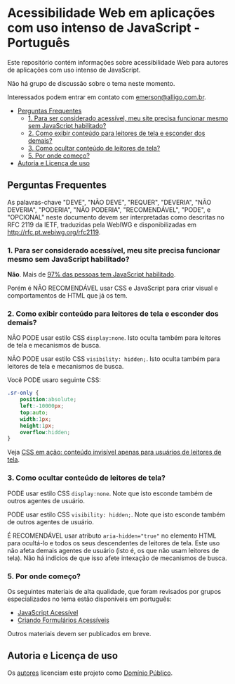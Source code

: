 # Acessibilidade Web em aplicações com uso intenso de JavaScript - Português

Este repositório contém informações sobre acessibilidade Web para autores de aplicações com uso intenso de JavaScript.

Não há grupo de discussão sobre o tema neste momento.

Interessados podem entrar em contato com emerson@alligo.com.br.


* [Perguntas Frequentes](#perguntas-frequentes)
    * [1. Para ser considerado acessível, meu site precisa funcionar mesmo sem JavaScript habilitado?](#1-para-ser-considerado-acessível-meu-site-precisa-funcionar-mesmo-sem-javascript-habilitado)
    * [2. Como exibir conteúdo para leitores de tela e esconder dos demais?](#2-como-exibir-conteúdo-para-leitores-de-tela-e-esconder-dos-demais)
    * [3. Como ocultar conteúdo de leitores de tela?](#3-como-ocultar-conteúdo-de-leitores-de-tela)
    * [5. Por onde começo?](#5-por-onde-começo)
* [Autoria e Licença de uso](#autoria-e-licença-de-uso)


## Perguntas Frequentes

As palavras-chave "DEVE", "NÃO DEVE", "REQUER", "DEVERIA", "NÃO  DEVERIA",
"PODERIA", "NÃO PODERIA", "RECOMENDÁVEL", "PODE", e "OPCIONAL" neste documento
devem ser interpretadas como descritas no RFC 2119 da IETF, traduzidas pela
WebIWG e disponibilizadas em http://rfc.pt.webiwg.org/rfc2119.

### 1. Para ser considerado acessível, meu site precisa funcionar mesmo sem JavaScript habilitado?

**Não**. Mais de [97% das pessoas tem JavaScript habilitado](http://webaim.org/projects/screenreadersurvey5/#javascript).

Porém é NÃO RECOMENDÁVEL usar CSS e JavaScript para criar visual e comportamentos de HTML que já os tem.

### 2. Como exibir conteúdo para leitores de tela e esconder dos demais?

NÃO PODE usar estilo CSS `display:none`. Isto oculta também para leitores de tela e mecanismos de busca.

NÃO PODE usar estilo CSS `visibility: hidden;`. Isto oculta também para leitores de tela e mecanismos de busca.

Você PODE usaro seguinte CSS:

```css
.sr-only {
    position:absolute;
    left:-10000px;
    top:auto;
    width:1px;
    height:1px;
    overflow:hidden;
}
```

Veja [CSS em ação: conteúdo invisível apenas para usuários de leitores de tela](http://acessibilidade.pt.webiwg.org/webaim/tecnicas/css/conteudo-invisivel-apenas-para-leitores-de-tela/).

### 3. Como ocultar conteúdo de leitores de tela?

PODE usar estilo CSS `display:none`. Note que isto esconde também de outros agentes de usuário.

PODE usar estilo CSS `visibility: hidden;`. Note que isto esconde também de outros agentes de usuário.

É RECOMENDÁVEL usar atributo `aria-hidden="true"` no elemento HTML para ocultá-lo e todos os seus descendentes de leitores de tela.
Este uso não afeta demais agentes de usuário (isto é, os que não usam leitores de tela).
Não há indícios de que isso afete intexação de mecanismos de busca.

<!-- ### 4. Acessibilidade de Ícones -->

### 5. Por onde começo?
Os seguintes materiais de alta qualidade, que foram revisados por grupos especializados no tema estão disponíveis em português:

- [JavaScript Acessível](http://acessibilidade.pt.webiwg.org/webaim/tecnicas/javascript/)
- [Criando Formulários Acessíveis](http://acessibilidade.pt.webiwg.org/webaim/tecnicas/formularios/)

Outros materiais devem ser publicados em breve.

## Autoria e Licença de uso

Os [autores](humans.txt) licenciam este projeto como [Domínio Público](LICENSE). 